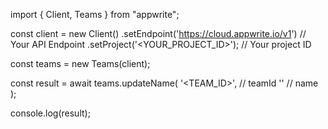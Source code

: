 import { Client, Teams } from "appwrite";

const client = new Client()
    .setEndpoint('https://cloud.appwrite.io/v1') // Your API Endpoint
    .setProject('<YOUR_PROJECT_ID>'); // Your project ID

const teams = new Teams(client);

const result = await teams.updateName(
    '<TEAM_ID>', // teamId
    '<NAME>' // name
);

console.log(result);
